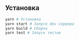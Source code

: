 ## Установка

```sh
yarn # Установка
yarn start # Запуск dev сервера
yarn build # Сборка
yarn test # Запуск тестов
```
